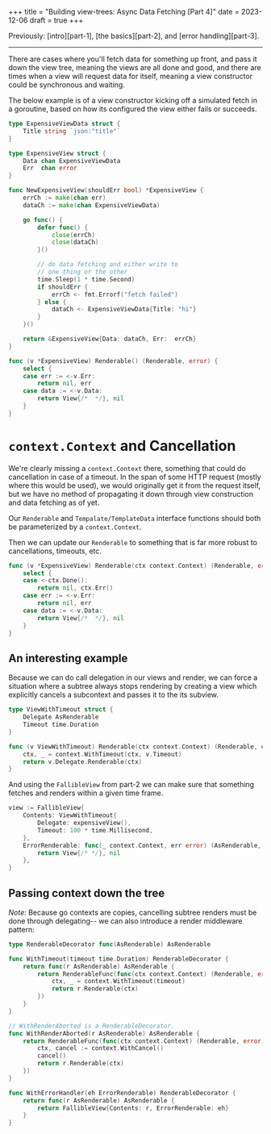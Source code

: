 +++
title = "Building view-trees: Async Data Fetching [Part 4]"
date = 2023-12-06
draft = true
+++

Previously: [intro][part-1], [the basics][part-2], and [error handling][part-3].

---

There are cases where you'll fetch data for something up front, and pass
it down the view tree, meaning the views are all done and good, and
there are times when a view will request data for itself, meaning a
view constructor could be synchronous and waiting.

The below example is of a view constructor kicking off a simulated fetch
in a goroutine, based on how its configured the view either fails or
succeeds.

```go
type ExpensiveViewData struct {
    Title string `json:"title"`
}

type ExpensiveView struct {
    Data chan ExpensiveViewData
    Err  chan error
}

func NewExpensiveView(shouldErr bool) *ExpensiveView {
    errCh := make(chan err)
    dataCh := make(chan ExpensiveViewData)

    go func() {
        defer func() {
            close(errCh)
            close(dataCh)
        }()

        // do data fetching and either write to
        // one thing or the other
        time.Sleep(1 * time.Second)
        if shouldErr {
            errCh <- fmt.Errorf("fetch failed")
        } else {
            dataCh <- ExpensiveViewData{Title: "hi"}
        }
    }()

    return &ExpensiveView{Data: dataCh, Err:  errCh}
}

func (v *ExpensiveView) Renderable() (Renderable, error) {
    select {
    case err := <-v.Err:
        return nil, err
    case data := <-v.Data:
        return View{/*  */}, nil
    }
}
```

# `context.Context` and Cancellation

We're clearly missing a `context.Context` there, something that could do
cancellation in case of a timeout. In the span of some HTTP request (mostly
where this would be used), we would originally get it from the request itself,
but we have no method of propagating it down through view construction and data
fetching as of yet.

Our `Renderable` and `Tempalate/TemplateData` interface functions should both be
parameterized by a `context.Context`.

Then we can update our `Renderable` to something that is far more robust to
cancellations, timeouts, etc.

```go
func (v *ExpensiveView) Renderable(ctx context.Context) (Renderable, error) {
    select {
    case <-ctx.Done():
        return nil, ctx.Err()
    case err := <-v.Err:
        return nil, err
    case data := <-v.Data:
        return View{/*  */}, nil
    }
}
```

## An interesting example

Because we can do call delegation in our views and render, we can
force a situation where a subtree always stops rendering by
creating a view which explicitly cancels a subcontext and passes
it to the its subview.

```go
type ViewWithTimeout struct {
    Delegate AsRenderable
    Timeout time.Duration
}

func (v ViewWithTimeout) Renderable(ctx context.Context) (Renderable, error) {
    ctx, _ = context.WithTimeout(ctx, v.Timeout)
    return v.Delegate.Renderable(ctx)
}
```

And using the `FallibleView` from part-2 we can make sure that something
fetches and renders within a given time frame.

```go
view := FallibleView{
    Contents: ViewWithTimeout{
        Delegate: expensiveView(),
        Timeout: 100 * time.Millisecond,
    },
    ErrorRenderable: func(_ context.Context, err error) (AsRenderable, error) {
        return View{/* */}, nil
    },
}
```

## Passing context down the tree

*Note:* Because go contexts are copies, cancelling subtree renders must be done
through delegating-- we can also introduce a render middleware pattern:

```go
type RenderableDecorator func(AsRenderable) AsRenderable

func WithTimeout(timeout time.Duration) RenderableDecorator {
    return func(r AsRenderable) AsRenderable {
        return RenderableFunc(func(ctx context.Context) (Renderable, error) {
            ctx, _ = context.WithTimeout(timeout)
            return r.Renderable(ctx)
        })
    }
}

// WithRenderAborted is a RenderableDecorator.
func WithRenderAborted(r AsRenderable) AsRenderable {
    return RenderableFunc(func(ctx context.Context) (Renderable, error) {
        ctx, cancel := context.WithCancel()
        cancel()
        return r.Renderable(ctx)
    })
}

func WithErrorHandler(eh ErrorRenderable) RenderableDecorator {
    return func(r AsRenderable) AsRenderable {
        return FallibleView{Contents: r, ErrorRenderable: eh}
    }
}
```
